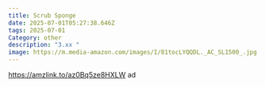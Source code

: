 ```yaml
---
title: Scrub Sponge
date: 2025-07-01T05:27:38.646Z
tags: 2025-07-01
Category: other
description: "3.xx "
image: https://m.media-amazon.com/images/I/81tocLYQQDL._AC_SL1500_.jpg
---
```

https://amzlink.to/az0Bq5ze8HXLW ad